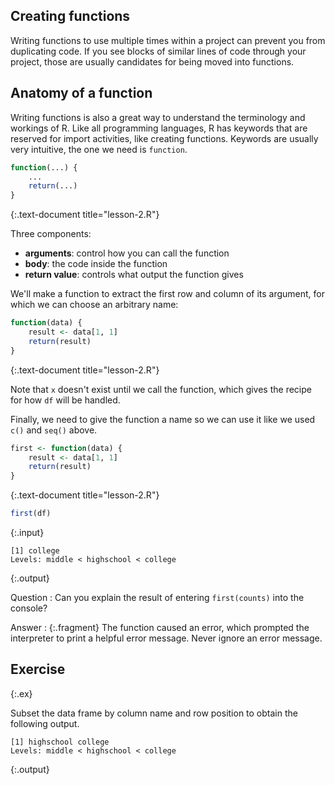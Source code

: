---
---

## Creating functions

Writing functions to use multiple times within a project can prevent you from duplicating code. If you see blocks of similar lines of code through your project, those are usually candidates for being moved into functions.

## Anatomy of a function

Writing functions is also a great way to understand the terminology and workings of R. Like all programming languages, R has keywords that are reserved for import activities, like creating functions. Keywords are usually very intuitive, the one we need is `function`.


~~~r
function(...) {
    ...
    return(...)
}
~~~
{:.text-document title="lesson-2.R"}

Three components:

* __arguments__: control how you can call the function
* __body__: the code inside the function
* __return value__: controls what output the function gives

<!--split-->

We'll make a function to extract the first row and column of its argument, for which we can choose an arbitrary name:


~~~r
function(data) {
    result <- data[1, 1]
    return(result)
}
~~~
{:.text-document title="lesson-2.R"}

Note that `x` doesn't exist until we call the function, which gives the recipe for how `df` will be handled.

<!--split-->

Finally, we need to give the function a name so we can use it like we used `c()` and `seq()` above.


~~~r
first <- function(data) {
    result <- data[1, 1]
    return(result)
}
~~~
{:.text-document title="lesson-2.R"}


~~~r
first(df)
~~~
{:.input}

~~~
[1] college
Levels: middle < highschool < college
~~~
{:.output}

<!--split-->

Question
: Can you explain the result of entering `first(counts)` into the console?

Answer
: {:.fragment} The function caused an error, which prompted the interpreter to print a helpful error message. Never ignore an error message.

<!--slide-->

## Exercise
{:.ex}

Subset the data frame by column name and row position to obtain the following output.

~~~
[1] highschool college
Levels: middle < highschool < college
~~~
{:.output}
